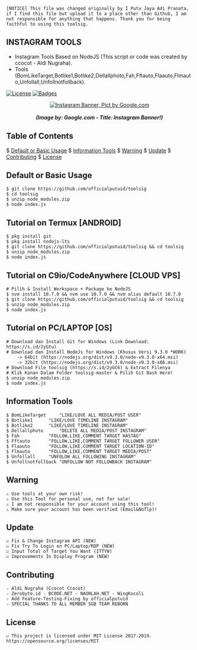 `[NOTICE] This file was changed originally by I Putu Jaya Adi Pranata, if I find this file but upload it to a place other than Github, I am not responsible for anything that happens. Thank you for being faithful to using this toolsig.`

## INSTAGRAM TOOLS
* Instagram Tools Based on NodeJS (This script or code was created by ccocot - Aldi Nugraha).
* Tools (BomLikeTarget,Botlike1,Botlike2,Dellallphoto,Fah,Fftauto,Flaauto,Flmauto,Unfollall,Unfollnotfollback).

[![License](http://img.shields.io/:license-MIT-blue.svg?style=flat)](LICENSE)
[![Badges](https://img.shields.io/badge/badges-%F0%9F%91%8D-brightgreen.svg)](https://shields.io/)

<p align="center">
    <a href="https://s.id/2nFcX"><img src="https://cdn-images-1.medium.com/max/1250/1*GzKmbDXYEOHQdb6MWgs3mw.jpeg" alt="Instagram Banner, Pict by Google.com" /></a><br /><br />
	<i><b>(Image by: Google.com - Title: Instagram Banner!)</b></i>
</p>

## Table of Contents
$ [Default or Basic Usage](#default-or-basic-usage)
$ [Information Tools](#information-tools)
$ [Warning](#warning)
$ [Update](#update)
$ [Contributing](#contributing)
$ [License](#license)

## Default or Basic Usage
	$ git clone https://github.com/officialputuid/toolsig
	$ cd toolsig
	$ unzip node_modules.zip
	$ node index.js

## Tutorial on Termux [ANDROID]
	$ pkg install git
	$ pkg install nodejs-lts
	$ git clone https://github.com/officialputuid/toolsig && cd toolsig
	$ unzip node_modules.zip
	$ node index.js

## Tutorial on C9io/CodeAnywhere [CLOUD VPS]
	# Pilih & Install Workspace + Package ke NodeJS
	$ nvm install 10.7.0 && nvm use 10.7.0 && nvm alias default 10.7.0
	$ git clone https://github.com/officialputuid/toolsig && cd toolsig
	$ unzip node_modules.zip
	$ node index.js

## Tutorial on PC/LAPTOP [OS]
	# Download dan Install Git for Windows (Link Download: https://s.id/2yGtu)
	# Download dan Install NodeJs for Windows (Khusus Versi 9.3.0 *WORK)
		-> 64bit (https://nodejs.org/dist/v9.3.0/node-v9.3.0-x64.msi)
		-> 32bit (https://nodejs.org/dist/v9.3.0/node-v9.3.0-x86.msi)
	# Download File toolsig (https://s.id/2yGC6) & Extract Filenya
	# Klik Kanan Dalam Folder toolsig-master & Pilih Git Bash Here!
	$ unzip node_modules.zip
	$ node index.js

## Information Tools
	$ BomLikeTarget		"LIKE/LOVE ALL MEDIA/POST USER"
	$ Botlike1		"LIKE/LOVE TIMELINE INSTAGRAM"
	$ Botlike2		"LIKE/LOVE TIMELINE INSTAGRAM"
	$ Dellallphoto		"DELETE ALL MEDIA/POST INSTAGRAM"
	$ Fah			"FOLLOW,LIKE,COMMENT TARGET HASTAG"
	$ Fftauto		"FOLLOW,LIKE,COMMENT TARGET FOLLOWER USER"
	$ Flaauto		"FOLLOW,LIKE,COMMENT TARGET LOCATION-ID"
	$ Flmauto		"FOLLOW,LIKE,COMMENT TARGET MEDIA/POST"
	$ Unfollall		"UNFOLOW ALL FOLLOWING INSTAGRAM"
	$ Unfollnotfollback	"UNFOLLOW NOT FOLLOWBACK INSTAGRAM"

## Warning
	⚠ Use tools at your own risk!
	⚠ Use this Tool for personal use, not for sale!
	⚠ I am not responsible for your account using this tool!
	⚠ Make sure your account has been verified (Email&NoTlp)!

## Update
	☑ Fix & Change Instagram API (NEW)
	☑ Fix Try To Login on PC/Laptop/RDP (NEW)
	☑ Input Total of Target You Want (ITTYW)
	☑ Improvements In Display Program (NEW)
	   
## Contributing
	☆ Aldi Nugraha (Ccocot Ccocot)
	☆ Zerobyte.id - BC0DE.NET - NAONLAH.NET - WingKocoli
	☆ Add Feature-Testing-Fixing by officialputuid
	☆ SPECIAL THANKS TO ALL MEMBER SGB TEAM REBORN
	
## License
	☑ This project is licensed under MIT License 2017-2019. https://opensource.org/licenses/MIT
